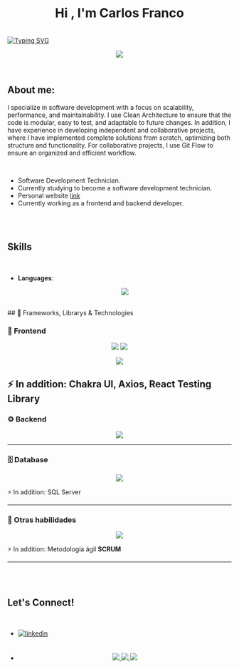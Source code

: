 
<h1 align="center"><b>Hi , I'm Carlos Franco </b></h1>
<br>
 <a href="https://git.io/typing-svg">
<img src="https://readme-typing-svg.demolab.com?font=Fira+Code&pause=1000&width=435&lines=I'm+Carlos+Franco.;I'm+Development+Software." alt="Typing SVG" />
</a>
<br>
<p align="center">
  <a href="https://github.com/DenverCoder1/readme-typing-svg"><img src="https://readme-typing-svg.herokuapp.com?font=Time+New+Roman&color=cyan&size=25&center=true&vCenter=true&width=600&height=100&lines=Assalamu+O+Alaikum+Warahmatullah..&hearts;++;Self-taught+Front-End+Developer,;Computer+Science+Student,;CTF+Newbie,;Active+Learner/Researcher,;Love+to+learn+new+stuffs..<3"></a>
</p>


<br>

## About me:

<p>I specialize in software development with a focus on scalability, performance, and maintainability. I use Clean Architecture to ensure that the code is modular, easy to test, and adaptable to future changes. In addition, I have experience in developing independent and collaborative projects, where I have implemented complete solutions from scratch, optimizing both structure and functionality. For collaborative projects, I use Git Flow to ensure an organized and efficient workflow.
</p>

	


<br>

- Software Development Technician.
- Currently studying to become a software development technician.
- Personal website [link]([https://www.0xabdulkhalid.ml](https://portafolio-web-carlos.netlify.app/))
- Currently working as a frontend and backend developer.

<br><br>

## <b> Skills</b>
<br>

<p align="center">

- **Languages**:
    
  <p align="center">
      <img src="https://skillicons.dev/icons?i=java,js,ts,cs,python" />
  </p>

<br>   
    ## 🚀 Frameworks, Librarys & Technologies

### 🎨 Frontend
<p align="center">
  <img src="https://skillicons.dev/icons?i=react,reactnative,tailwind,bootstrap" />
  <img src="https://skillicons.dev/icons?i=materialui" />
</p>

<p align="center">
  <img src="https://skillicons.dev/icons?i=jest" />
</p>

⚡ In addition: Chakra UI, Axios, React Testing Library
---

### ⚙️ Backend
<p align="center">
  <img src="https://skillicons.dev/icons?i=spring,express,dotnet" />
</p>

---

### 🗄️ Database
<p align="center">
  <img src="https://skillicons.dev/icons?i=mongodb,postgresql,sqlite" />
</p>

⚡ In addition: SQL Server

---

### 🔧 Otras habilidades
<p align="center">
  <img src="https://skillicons.dev/icons?i=git,firebase" />
</p>

⚡ In addition: Metodología ágil **SCRUM**


-----

<br>
<br>

## <b> Let's Connect!</b>
<br>
<div align='left'>

<ul>

<li>
<a href="https://linkedin.com/in/0xabdulkhalid" target="_blank">
<img src="https://img.shields.io/badge/linkedin:  0xabdulkhalid-%2300acee.svg?color=405DE6&style=for-the-badge&logo=linkedin&logoColor=white" alt=linkedin style="margin-bottom: 5px;"/>
</a>
</li>

<br>

<li>
<p align="center">
  <a href="mailto:carlosfranco63@gmail.com">
    <img src="https://img.shields.io/badge/Gmail-D14836?style=for-the-badge&logo=gmail&logoColor=white" />
  </a>
  
  <a href="https://www.linkedin.com/in/carlos-franco-713573282/">
    <img src="https://img.shields.io/badge/LinkedIn-0077B5?style=for-the-badge&logo=linkedin&logoColor=white" />
  </a>
  
  <a href="https://github.com/CarlosFranco97">
    <img src="https://img.shields.io/badge/GitHub-100000?style=for-the-badge&logo=github&logoColor=white" />
  </a>
</p>







